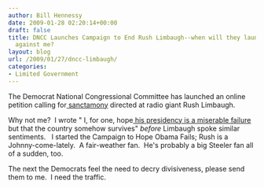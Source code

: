 ```yaml
---
author: Bill Hennessy
date: 2009-01-28 02:20:14+00:00
draft: false
title: DNCC Launches Campaign to End Rush Limbaugh--when will they launch campaign
  against me?
layout: blog
url: /2009/01/27/dncc-limbaugh/
categories:
- Limited Government
---
```


The Democrat National Congressional Committee has launched an online petition calling for[ sanctamony](https://cnsnews.com/public/content/article.aspx?RsrcID=42616) directed at radio giant Rush Limbaugh.  

Why not me?  I wrote " I, for one, hope[ his presidency is a miserable failure](https://hennessysview.com/2009/01/21/obama-to-america-fk-you/) but that the country somehow survives" _before_ Limbaugh spoke similar sentiments.   I started the Campaign to Hope Obama Fails; Rush is a Johnny-come-lately.  A fair-weather fan.  He's probably a big Steeler fan all of a sudden, too.  

The next the Democrats feel the need to decry divisiveness, please send them to me.  I need the traffic.
